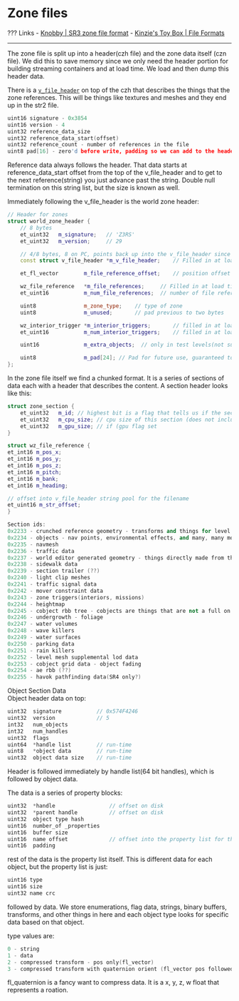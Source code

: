 # Zone files

??? Links
    - [Knobby | SR3 zone file format](https://www.saintsrowmods.com/forum/threads/sr3-zone-file-format.2855/)
    - [Kinzie's Toy Box | File Formats](https://github.com/saintsrowmods2/Kinzies-Toy-Box/blob/master/file_formats.md)

___

The zone file is split up into a header(czh file) and the zone data itself (czn file). We did this to save memory since we only need the header portion for building streaming containers and at load time. We load and then dump this header data.

There is a [`v_file_header`](/SRTT/formats/common/#v_file_header) on top of the czh that describes the things that the zone references. This will be things like textures and meshes and they end up in the str2 file.

```cpp title="v_file_header"
uint16 signature - 0x3854
uint16 version - 4
uint32 reference_data_size
uint32 reference_data_start(offset)
uint32 reference_count - number of references in the file
uint8 pad[16] - zero'd before write, padding so we can add to the header
```

Reference data always follows the header. That data starts at reference_data_start offset from the top of the v_file_header and to get to the next reference(string) you just advance past the string. Double null termination on this string list, but the size is known as well.

Immediately following the v_file_header is the world zone header:
```cpp
// Header for zones
struct world_zone_header {
    // 8 bytes 
    et_uint32   m_signature;   // 'Z3RS'
    et_uint32   m_version;     // 29

    // 4/8 bytes, 8 on PC, points back up into the v_file_header since we use that at load time to find filenames(saving some space)
    const struct v_file_header *m_v_file_header;    // Filled in at load time, 

    et_fl_vector        m_file_reference_offset;    // position offset to apply to all file refs

    wz_file_reference   *m_file_references;     // Filled in at load time
    et_uint16           m_num_file_references;  // number of file references

    uint8               m_zone_type;    // type of zone
    uint8               m_unused;       // pad previous to two bytes

    wz_interior_trigger *m_interior_triggers;       // filled in at load time
    et_uint16           m_num_interior_triggers;    // filled in at load time

    uint16              m_extra_objects;  // only in test levels(not sure for what)

    uint8               m_pad[24]; // Pad for future use, guaranteed to be zero'd
};

```

In the zone file itself we find a chunked format. It is a series of sections of data each with a header that describes the content. A section header looks like this:
```cpp
struct zone_section {
    et_uint32   m_id; // highest bit is a flag that tells us if the section has a gpu size. This flag is masked off after storing if the gpu size is to be expected.
    et_uint32   m_cpu_size; // cpu size of this section (does not include the header which is variable size)
    et_uint32   m_gpu_size; // if (gpu flag set
}
```

```cpp
struct wz_file_reference {
et_int16 m_pos_x;
et_int16 m_pos_y;
et_int16 m_pos_z;
et_int16 m_pitch;
et_int16 m_bank;
et_int16 m_heading;

// offset into v_file_header string pool for the filename
et_uint16 m_str_offset;
}

```

```cpp
Section ids:
0x2233 - crunched reference geometry - transforms and things for level meshes
0x2234 - objects - nav points, environmental effects, and many, many more things
0x2235 - navmesh
0x2236 - traffic data
0x2237 - world editor generated geometry - things directly made from the editor like terrain
0x2238 - sidewalk data
0x2239 - section trailer (??)
0x2240 - light clip meshes
0x2241 - traffic signal data
0x2242 - mover constraint data
0x2243 - zone triggers(interiors, missions)
0x2244 - heightmap
0x2245 - cobject rbb tree - cobjects are things that are not a full on object like tables and chairs
0x2246 - undergrowth - foliage
0x2247 - water volumes
0x2248 - wave killers
0x2249 - water surfaces
0x2250 - parking data
0x2251 - rain killers
0x2252 - level mesh supplemental lod data
0x2253 - cobject grid data - object fading
0x2254 - ae rbb (??)
0x2255 - havok pathfinding data(SR4 only?)
```

Object Section Data  
Object header data on top:
```cpp
uint32  signature           // 0x574F4246
uint32  version             // 5
int32   num_objects
int32   num_handles
uint32  flags
uint64  *handle list        // run-time
uint8   *object data        // run-time
uint32  object data size    // run-time
```

Header is followed immediately by handle list(64 bit handles), which is followed by object data.

The data is a series of property blocks:
```cpp
uint32  *handle                 // offset on disk
uint32  *parent handle          // offset on disk
uint32  object type hash        
uint16  number_of _properties
uint16  buffer size
uint16  name offset             // offset into the property list for the name of the object
uint16  padding

```
rest of the data is the property list itself. This is different data for each object, but the property list is just:
```cpp
uint16 type
uint16 size
uint32 name crc
```
followed by data. We store enumerations, flag data, strings, binary buffers, transforms, and other things in here and each object type looks for specific data based on that object.

type values are:
```cpp
0 - string
1 - data
2 - compressed transform - pos only(fl_vector)
3 - compressed transform with quaternion orient (fl_vector pos followed by fl_quaternion for orient)
```

fl_quaternion is a fancy want to compress data. It is a x, y, z, w float that represents a roation.